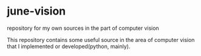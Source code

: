 # june-vision
repository for my own sources in the part of computer vision


This repository contains some useful source in the area of computer vision that I implemented or developed(python, mainly).
